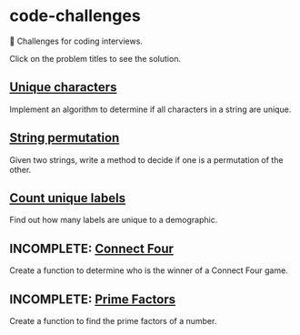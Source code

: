 # code-challenges

💾 Challenges for coding interviews.

Click on the problem titles to see the solution.

## [Unique characters](https://github.com/yvesgurcan/code-challenges/blob/master/challenges/unique-characters.js)

Implement an algorithm to determine if all characters in a string are unique.

## [String permutation](https://github.com/yvesgurcan/code-challenges/blob/master/challenges/string-permutation.js)

Given two strings, write a method to decide if one is a permutation of the other.

## [Count unique labels](https://github.com/yvesgurcan/code-challenges/blob/master/challenges/count-unique-labels.js)

Find out how many labels are unique to a demographic.

## INCOMPLETE: [Connect Four](https://github.com/yvesgurcan/code-challenges/blob/master/challenges/connect-four.js)

Create a function to determine who is the winner of a Connect Four game.

## INCOMPLETE: [Prime Factors](https://github.com/yvesgurcan/code-challenges/blob/master/prime-factors/index.js)

Create a function to find the prime factors of a number.
